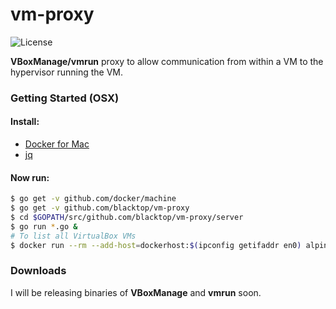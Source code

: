 # vm-proxy
![License][license]  

**VBoxManage/vmrun** proxy to allow communication from within a VM to the hypervisor running the VM.

[godoc]: https://godoc.org/github.com/blacktop/vm-proxy?status.svg
[license]: https://img.shields.io/github/license/blacktop/vm-proxy.svg

### Getting Started (OSX)

#### Install:
 - [Docker for Mac](https://beta.docker.com/)
 - [jq](https://stedolan.github.io/jq/)  

#### Now run:
```bash
$ go get -v github.com/docker/machine
$ go get -v github.com/blacktop/vm-proxy
$ cd $GOPATH/src/github.com/blacktop/vm-proxy/server
$ go run *.go &
# To list all VirtualBox VMs
$ docker run --rm --add-host=dockerhost:$(ipconfig getifaddr en0) alpine wget -qO- dockerhost:5000/vms | jq .
```

### Downloads
I will be releasing binaries of **VBoxManage** and **vmrun** soon.

